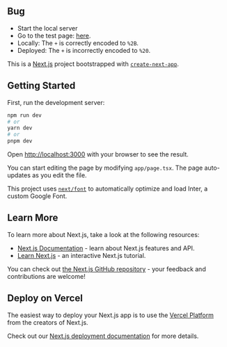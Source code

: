## Bug

- Start the local server
- Go to the test page: [here](http://localhost:3000/JwBgHAzAbApswFoICYDGB2BAWAZlECAhjhAIwLKU7BhiFTo4BGA+gCRssAmwuwhWLAlSowTbOgjjgAVmTjSyHDFQyYWEOiYh2nEIXU5SjBGGRYo2LiQRMSyBOjVYYECMpAQwuloQhYZMCxSAnRUEEQsMXImJkkEFWAuCBAcZNwcH1QYOlImUlRbLGQwbBgZSzEZHAQuJjBsgTtCGR0OFmR0EByIYEtRKFKsLlRCBGB0RQQQKAh1GUJUZXygA).
- Locally: The `+` is correctly encoded to `%2B`.
- Deployed: The `+` is incorrectly encoded to `%20`.

This is a [Next.js](https://nextjs.org/) project bootstrapped with [`create-next-app`](https://github.com/vercel/next.js/tree/canary/packages/create-next-app).

## Getting Started

First, run the development server:

```bash
npm run dev
# or
yarn dev
# or
pnpm dev
```

Open [http://localhost:3000](http://localhost:3000) with your browser to see the result.

You can start editing the page by modifying `app/page.tsx`. The page auto-updates as you edit the file.

This project uses [`next/font`](https://nextjs.org/docs/basic-features/font-optimization) to automatically optimize and load Inter, a custom Google Font.

## Learn More

To learn more about Next.js, take a look at the following resources:

- [Next.js Documentation](https://nextjs.org/docs) - learn about Next.js features and API.
- [Learn Next.js](https://nextjs.org/learn) - an interactive Next.js tutorial.

You can check out [the Next.js GitHub repository](https://github.com/vercel/next.js/) - your feedback and contributions are welcome!

## Deploy on Vercel

The easiest way to deploy your Next.js app is to use the [Vercel Platform](https://vercel.com/new?utm_medium=default-template&filter=next.js&utm_source=create-next-app&utm_campaign=create-next-app-readme) from the creators of Next.js.

Check out our [Next.js deployment documentation](https://nextjs.org/docs/deployment) for more details.
